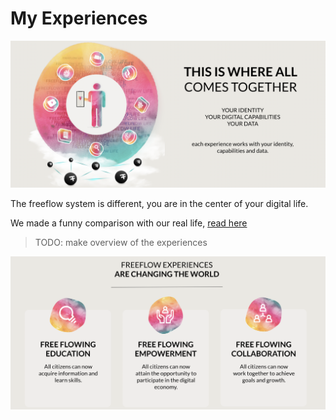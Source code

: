 # My Experiences

![](img/experiences_overview.png)  

The freeflow system is different, you are in the center of your digital life.

We made a funny comparison with our real life, [read here](../../mytwin/intro/internet_sovereignity.md)

> TODO: make overview of the experiences 

![](img/experiences3.png)  